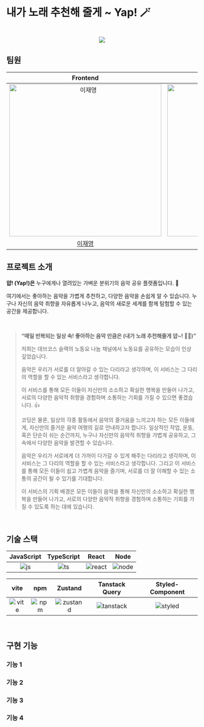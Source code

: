 # 내가 노래 추천해 줄게 ~ Yap! 🪄

<p align="center">
  <br>
  <img src="https://res.cloudinary.com/dalxgxu2o/image/upload/v1705463741/Yap%20Assets/%E1%84%89%E1%85%B3%E1%84%8F%E1%85%B3%E1%84%85%E1%85%B5%E1%86%AB%E1%84%89%E1%85%A3%E1%86%BA_2024-01-17_%E1%84%8B%E1%85%A9%E1%84%92%E1%85%AE_12.55.29_yd9qk3.png">
  <br>
</p>

## 팀원

|                                          Frontend                                           |                                                                   Frontend                                                                   |                                          Frontend                                          |                                         Frontend                                          |
| :-----------------------------------------------------------------------------------------: | :------------------------------------------------------------------------------------------------------------------------------------------: | :----------------------------------------------------------------------------------------: | :---------------------------------------------------------------------------------------: |
| <img src="https://avatars.githubusercontent.com/u/127748428?v=4" width=400px alt="이재영"/> | <img src="https://avatars.githubusercontent.com/u/106851561?s=400&u=af9b2659fd334cb37e0291d09bde00db171ddc9d&v=4" width=400px alt="최훈오"/> | <img src="https://avatars.githubusercontent.com/u/66900221?v=4" width=400px alt="신종욱"/> | <img src="https://avatars.githubusercontent.com/u/68155263?v=4" width=400px alt="안정은"> |
|                        [이재영](https://github.com/tributetothemoon)                        |                                                     [최훈오](https://github.com/xrabcde)                                                     |                            [신종욱](https://github.com/sakjung)                            |                          [안정은](https://github.com/dusdn1702)                           |

## 프로젝트 소개

<p align="justify">

**얍! (Yap!)은** 누구에게나 열려있는 가벼운 분위기의 음악 공유 플랫폼입니다. 🙌

여기에서는 좋아하는 음악을 가볍게 추천하고, 다양한 음악을 손쉽게 알 수 있습니다.
누구나 자신의 음악 취향을 자유롭게 나누고, 음악의 새로운 세계를 함께 탐험할 수 있는 공간을 제공합니다.

</p>
</br>

<p align="center">

> **“매일 반복되는 일상 속! 좋아하는 음악 만큼은 (내가 노래 추천해줄게 얍~! 🙋‍♂️)”**
>
> 저희는 데브코스 슬랙의 노동요 나눔 채널에서 노동요를 공유하는 모습이 인상 깊었습니다.
>
> 음악은 우리가 서로를 더 알아갈 수 있는 다리라고 생각하며, 이 서비스는 그 다리의 역할을 할 수 있는 서비스라고 생각합니다.
>
> 이 서비스를 통해 모든 이들이 자신만의 소소하고 확실한 행복을 만들어 나가고, 서로의 다양한 음악적 취향을 경험하며 소통하는 기회를 가질 수 있으면 좋겠습니다. 👍
>
> 코딩은 물론, 일상의 각종 활동에서 음악의 즐거움을 느끼고자 하는 모든 이들에게, 자신만의 즐거운 음악 여행의 길로 안내하고자 합니다. 일상적인 작업, 운동, 혹은 단순히 쉬는 순간까지, 누구나 자신만의 음악적 취향을 가볍게 공유하고, 그 속에서 다양한 음악을 발견할 수 있습니다.
>
> 음악은 우리가 서로에게 더 가까이 다가갈 수 있게 해주는 다리라고 생각하며, 이 서비스는 그 다리의 역할을 할 수 있는 서비스라고 생각합니다. 그리고 이 서비스를 통해 모든 이들이 쉽고 가볍게 음악을 즐기며, 서로를 더 잘 이해할 수 있는 소통의 공간이 될 수 있기를 기대합니다.
>
> 이 서비스의 기획 배경은 모든 이들이 음악을 통해 자신만의 소소하고 확실한 행복을 만들어 나가고, 서로의 다양한 음악적 취향을 경험하며 소통하는 기회를 가질 수 있도록 하는 데에 있습니다.

</p>

<br>

## 기술 스택

| JavaScript | TypeScript |  React   |  Node   |
| :--------: | :--------: | :------: | :-----: |
|   ![js]    |   ![ts]    | ![react] | ![node] |

|  vite   |  npm   |  Zustand   | Tanstack Query | Styled-Component |
| :-----: | :----: | :--------: | :------------: | :--------------: |
| ![vite] | ![npm] | ![zustand] |  ![tanstack]   |    ![styled]     |

<br>

## 구현 기능

### 기능 1

### 기능 2

### 기능 3

### 기능 4

<br>

<!-- Stack Icon Refernces -->

[js]: https://res.cloudinary.com/dalxgxu2o/image/upload/v1705465071/Stack%20Logo/Small%20Logo/JavaScript-logo_jtsjt8.png
[ts]: https://res.cloudinary.com/dalxgxu2o/image/upload/v1705465338/Stack%20Logo/Small%20Logo/Typescript_logo_h0m2mf.png
[react]: https://res.cloudinary.com/dalxgxu2o/image/upload/v1705464866/Stack%20Logo/Small%20Logo/React_logo_tvijvb.png
[node]: https://res.cloudinary.com/dalxgxu2o/image/upload/v1705463854/Stack%20Logo/node-Logo_t8axju.png
[vite]: https://res.cloudinary.com/dalxgxu2o/image/upload/v1705465869/Stack%20Logo/Small%20Logo/Vitejs-Logo_zo08zk.png
[npm]: https://res.cloudinary.com/dalxgxu2o/image/upload/v1705465845/Stack%20Logo/Small%20Logo/npm-Logo_phoklj.png
[zustand]: https://res.cloudinary.com/dalxgxu2o/image/upload/v1705464972/Stack%20Logo/Small%20Logo/zustand-Logo_c3u5jr.png
[tanstack]: https://res.cloudinary.com/dalxgxu2o/image/upload/v1705465888/Stack%20Logo/Small%20Logo/React-Query-Logo_j6b4pd.png
[styled]: https://res.cloudinary.com/dalxgxu2o/image/upload/v1705466046/Stack%20Logo/Small%20Logo/styled-components-Logo_cxzwt0.png
[profile]: https://res.cloudinary.com/dalxgxu2o/image/upload/v1703846109/default-User-Profile_yftcy6.jpg
